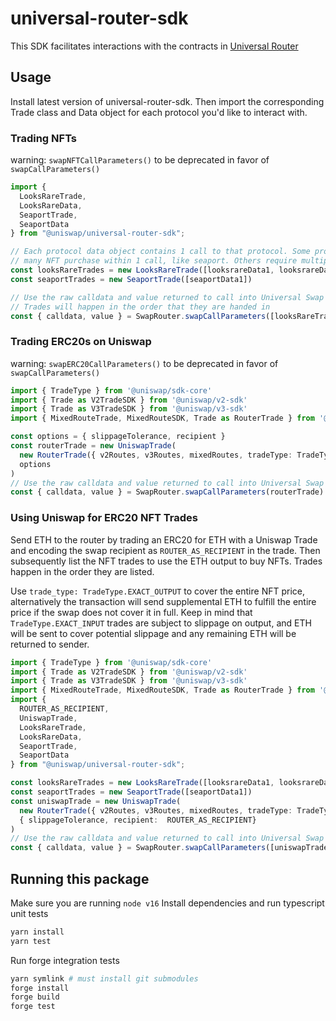 # universal-router-sdk
This SDK facilitates interactions with the contracts in [Universal Router](https://github.com/Uniswap/universal-router)

## Usage
Install latest version of universal-router-sdk. Then import the corresponding Trade class and Data object for each protocol you'd like to interact with.

### Trading NFTs
warning: `swapNFTCallParameters()` to be deprecated in favor of `swapCallParameters()`
```typescript
import {
  LooksRareTrade,
  LooksRareData,
  SeaportTrade,
  SeaportData
} from "@uniswap/universal-router-sdk";

// Each protocol data object contains 1 call to that protocol. Some protocols can fit
// many NFT purchase within 1 call, like seaport. Others require multiple calls per NFT (like LooksRare).
const looksRareTrades = new LooksRareTrade([looksrareData1, looksrareData2])
const seaportTrades = new SeaportTrade([seaportData1])

// Use the raw calldata and value returned to call into Universal Swap Router contracts
// Trades will happen in the order that they are handed in
const { calldata, value } = SwapRouter.swapCallParameters([looksRareTrades, seaportTrades])
```

### Trading ERC20s on Uniswap
warning: `swapERC20CallParameters()` to be deprecated in favor of `swapCallParameters()`
```typescript
import { TradeType } from '@uniswap/sdk-core'
import { Trade as V2TradeSDK } from '@uniswap/v2-sdk'
import { Trade as V3TradeSDK } from '@uniswap/v3-sdk'
import { MixedRouteTrade, MixedRouteSDK, Trade as RouterTrade } from '@uniswap/router-sdk'

const options = { slippageTolerance, recipient }
const routerTrade = new UniswapTrade(
  new RouterTrade({ v2Routes, v3Routes, mixedRoutes, tradeType: TradeType.EXACT_INPUT },
  options
)
// Use the raw calldata and value returned to call into Universal Swap Router contracts
const { calldata, value } = SwapRouter.swapCallParameters(routerTrade)
```

### Using Uniswap for ERC20 NFT Trades
Send ETH to the router by trading an ERC20 for ETH with a Uniswap Trade and encoding the swap recipient as `ROUTER_AS_RECIPIENT` in the trade. Then subsequently list the NFT trades to use the ETH output to buy NFTs. Trades happen in the order they are listed.

Use `trade_type: TradeType.EXACT_OUTPUT` to cover the entire NFT price, alternatively the transaction will send supplemental ETH to fulfill the entire price if the swap does not cover it in full. Keep in mind that `TradeType.EXACT_INPUT` trades are subject to slippage on output, and ETH will be sent to cover potential slippage and any remaining ETH will be returned to sender.
```typescript
import { TradeType } from '@uniswap/sdk-core'
import { Trade as V2TradeSDK } from '@uniswap/v2-sdk'
import { Trade as V3TradeSDK } from '@uniswap/v3-sdk'
import { MixedRouteTrade, MixedRouteSDK, Trade as RouterTrade } from '@uniswap/router-sdk'
import {
  ROUTER_AS_RECIPIENT,
  UniswapTrade,
  LooksRareTrade,
  LooksRareData,
  SeaportTrade,
  SeaportData
} from "@uniswap/universal-router-sdk";

const looksRareTrades = new LooksRareTrade([looksrareData1, looksrareData2])
const seaportTrades = new SeaportTrade([seaportData1])
const uniswapTrade = new UniswapTrade(
  new RouterTrade({ v2Routes, v3Routes, mixedRoutes, tradeType: TradeType.EXACT_OUTPUT }),
  { slippageTolerance, recipient:  ROUTER_AS_RECIPIENT}
)
// Use the raw calldata and value returned to call into Universal Swap Router contracts
const { calldata, value } = SwapRouter.swapCallParameters([uniswapTrade, seaportTrades, looksRareTrades])
```


## Running this package
Make sure you are running `node v16`
Install dependencies and run typescript unit tests
```bash
yarn install
yarn test
```

Run forge integration tests
```bash
yarn symlink # must install git submodules
forge install
forge build
forge test
```
